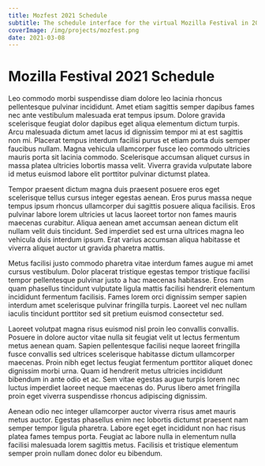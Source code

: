 ```yaml
---
title: Mozfest 2021 Schedule
subtitle: The schedule interface for the virtual Mozilla Festival in 2021
coverImage: /img/projects/mozfest.png
date: 2021-03-08
---
```


# Mozilla Festival 2021 Schedule

Leo commodo morbi suspendisse diam dolore leo lacinia rhoncus pellentesque pulvinar incididunt. Amet etiam sagittis semper dapibus fames nec ante vestibulum malesuada erat tempus ipsum. Dolore gravida scelerisque feugiat dolor dapibus eget aliqua elementum dictum turpis. Arcu malesuada dictum amet lacus id dignissim tempor mi at est sagittis non mi. Placerat tempus interdum facilisi purus et etiam porta duis semper faucibus nullam. Magna vehicula ullamcorper fusce leo commodo ultricies mauris porta sit lacinia commodo. Scelerisque accumsan aliquet cursus in massa platea ultricies lobortis massa velit. Viverra gravida vulputate labore id metus euismod labore elit porttitor pulvinar dictumst platea.

Tempor praesent dictum magna duis praesent posuere eros eget scelerisque tellus cursus integer egestas aenean. Eros purus massa neque tempus ipsum rhoncus ullamcorper dui sagittis posuere aliqua facilisis. Eros pulvinar labore lorem ultricies ut lacus laoreet tortor non fames mauris maecenas curabitur. Aliqua aenean amet accumsan aenean dictum elit nullam velit duis tincidunt. Sed imperdiet sed est urna ultrices magna leo vehicula duis interdum ipsum. Erat varius accumsan aliqua habitasse et viverra aliquet auctor ut gravida pharetra mattis.

Metus facilisi justo commodo pharetra vitae interdum fames augue mi amet cursus vestibulum. Dolor placerat tristique egestas tempor tristique facilisi tempor pellentesque pulvinar justo a hac maecenas habitasse. Eros nam quam phasellus tincidunt vulputate ligula mattis facilisi hendrerit elementum incididunt fermentum facilisis. Fames lorem orci dignissim semper sapien interdum amet scelerisque pulvinar fringilla turpis. Laoreet vel nec nullam iaculis tincidunt porttitor sed sit pretium euismod consectetur sed.

Laoreet volutpat magna risus euismod nisl proin leo convallis convallis. Posuere in dolore auctor vitae nulla sit feugiat velit ut lectus fermentum metus aenean quam. Sapien pellentesque facilisi neque laoreet fringilla fusce convallis sed ultrices scelerisque habitasse dictum ullamcorper maecenas. Proin nibh eget lectus feugiat fermentum porttitor aliquet donec dignissim morbi urna. Quam id hendrerit metus ultricies incididunt bibendum in ante odio et ac. Sem vitae egestas augue turpis lorem nec luctus imperdiet laoreet neque maecenas do. Purus libero amet fringilla proin eget viverra suspendisse rhoncus adipiscing dignissim.

Aenean odio nec integer ullamcorper auctor viverra risus amet mauris metus auctor. Egestas phasellus enim nec lobortis dictumst praesent nam semper tempor ligula pharetra. Labore eget eget incididunt non hac risus platea fames tempus porta. Feugiat ac labore nulla in elementum nulla facilisi malesuada lorem sagittis metus. Facilisis et tristique elementum semper proin nullam donec dolor eu bibendum.
